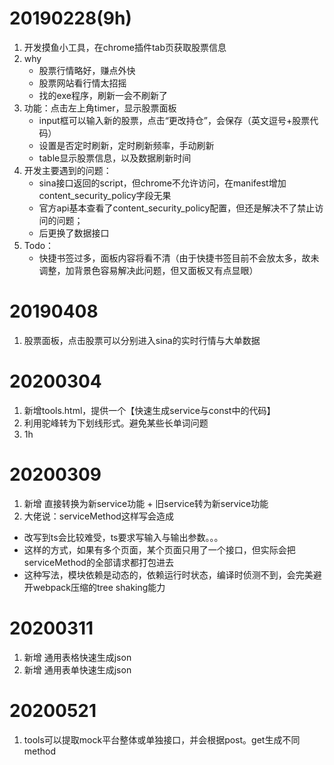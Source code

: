 # 20190228(9h)
1. 开发摸鱼小工具，在chrome插件tab页获取股票信息
1. why
    - 股票行情略好，赚点外快
    - 股票网站看行情太招摇
    - 找的exe程序，刷新一会不刷新了
1. 功能：点击左上角timer，显示股票面板
    - input框可以输入新的股票，点击“更改持仓”，会保存（英文逗号+股票代码）
    - 设置是否定时刷新，定时刷新频率，手动刷新
    - table显示股票信息，以及数据刷新时间
1. 开发主要遇到的问题：
    - sina接口返回的script，但chrome不允许访问，在manifest增加content_security_policy字段无果
    - 官方api基本查看了content_security_policy配置，但还是解决不了禁止访问的问题；
    - 后更换了数据接口
1. Todo：
    - 快捷书签过多，面板内容将看不清（由于快捷书签目前不会放太多，故未调整，加背景色容易解决此问题，但又面板又有点显眼）

# 20190408
1. 股票面板，点击股票可以分别进入sina的实时行情与大单数据

# 20200304
1. 新增tools.html，提供一个【快速生成service与const中的代码】
1. 利用驼峰转为下划线形式。避免某些长单词问题
1. 1h

# 20200309
1. 新增 直接转换为新service功能 + 旧service转为新service功能
1. 大佬说：serviceMethod这样写会造成
  - 改写到ts会比较难受，ts要求写输入与输出参数。。。
  - 这样的方式，如果有多个页面，某个页面只用了一个接口，但实际会把serviceMethod的全部请求都打包进去
  - 这种写法，模块依赖是动态的，依赖运行时状态，编译时侦测不到，会完美避开webpack压缩的tree shaking能力
# 20200311
1. 新增 通用表格快速生成json
1. 新增 通用表单快速生成json

# 20200521
1. tools可以提取mock平台整体或单独接口，并会根据post。get生成不同method
